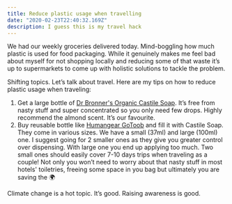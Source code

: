 ```yaml
---
title: Reduce plastic usage when travelling
date: "2020-02-23T22:40:32.169Z"
description: I guess this is my travel hack
---
```


We had our weekly groceries delivered today.
Mind-boggling how much plastic is used for food packaging. 
While it genuinely makes me feel bad about myself for not shopping locally and reducing some of that waste it’s up to supermarkets to come up with holistic solutions to tackle the problem. 

Shifting topics. Let’s talk about travel.
Here are my tips on how to reduce plastic usage when traveling:

1. Get a large bottle of [Dr Bronner's Organic Castile Soap](https://www.amazon.co.uk/s?k=dr+bronner+castile+soap&crid=15YSEC9GYIS2Q&sprefix=dr+bronner+cast%2Caps%2C324&ref=nb_sb_ss_i_1_15). It’s free from nasty stuff and super concentrated so you only need few drops. Highly recommend the almond scent. It’s our favourite.  
2. Buy reusable bottle like [Humangear GoToob](https://www.amazon.co.uk/s?k=Humangear+GoToob&ref=nb_sb_noss) and fill it with Castile Soap. They come in various sizes. We have a small (37ml) and large (100ml) one. I suggest going for 2 smaller ones as they give you greater control over dispensing. With large one you end up applying too much. 
Two small ones should easily cover 7-10 days trips when traveling as a couple! Not only you won’t need to worry about that nasty stuff in most hotels' toiletries, freeing some space in you bag but ultimately you are saving the 🌍

Climate change is a hot topic. It’s good. Raising awareness is good.  

